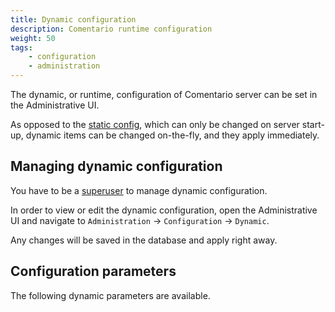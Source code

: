 ```yaml
---
title: Dynamic configuration
description: Comentario runtime configuration
weight: 50
tags:
    - configuration
    - administration
---
```


The dynamic, or runtime, configuration of Comentario server can be set in the Administrative UI.

<!--more-->

As opposed to the [static config](/configuration/backend/static), which can only be changed on server start-up, dynamic items can be changed on-the-fly, and they apply immediately.

## Managing dynamic configuration

You have to be a [superuser](/kb/permissions/superuser) to manage dynamic configuration.

In order to view or edit the dynamic configuration, open the Administrative UI and navigate to `Administration` → `Configuration` → `Dynamic`.

Any changes will be saved in the database and apply right away.

## Configuration parameters

The following dynamic parameters are available.
